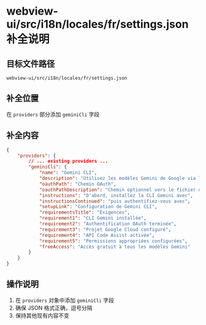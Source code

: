 # webview-ui/src/i18n/locales/fr/settings.json 补全说明

## 目标文件路径

`webview-ui/src/i18n/locales/fr/settings.json`

## 补全位置

在 `providers` 部分添加 `geminiCli` 字段

## 补全内容

```json
{
	"providers": {
		// ... existing providers ...
		"geminiCli": {
			"name": "Gemini CLI",
			"description": "Utilisez les modèles Gemini de Google via la CLI Gemini",
			"oauthPath": "Chemin OAuth",
			"oauthPathDescription": "Chemin optionnel vers le fichier d'identifiants OAuth. Par défaut : ~/.gemini/oauth_creds.json",
			"instructions": "D'abord, installez la CLI Gemini avec",
			"instructionsContinued": "puis authentifiez-vous avec",
			"setupLink": "Configuration de Gemini CLI",
			"requirementsTitle": "Exigences",
			"requirement1": "CLI Gemini installée",
			"requirement2": "Authentification OAuth terminée",
			"requirement3": "Projet Google Cloud configuré",
			"requirement4": "API Code Assist activée",
			"requirement5": "Permissions appropriées configurées",
			"freeAccess": "Accès gratuit à tous les modèles Gemini"
		}
	}
}
```

## 操作说明

1. 在 `providers` 对象中添加 `geminiCli` 字段
2. 确保 JSON 格式正确，逗号分隔
3. 保持其他现有内容不变

